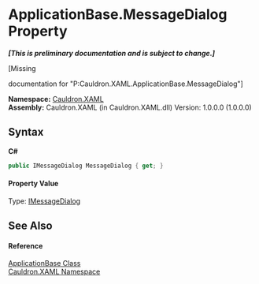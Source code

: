 # ApplicationBase.MessageDialog Property 
 _**\[This is preliminary documentation and is subject to change.\]**_

\[Missing <summary> documentation for "P:Cauldron.XAML.ApplicationBase.MessageDialog"\]

**Namespace:**&nbsp;<a href="N_Cauldron_XAML">Cauldron.XAML</a><br />**Assembly:**&nbsp;Cauldron.XAML (in Cauldron.XAML.dll) Version: 1.0.0.0 (1.0.0.0)

## Syntax

**C#**<br />
``` C#
public IMessageDialog MessageDialog { get; }
```


#### Property Value
Type: <a href="T_Cauldron_XAML_IMessageDialog">IMessageDialog</a>

## See Also


#### Reference
<a href="T_Cauldron_XAML_ApplicationBase">ApplicationBase Class</a><br /><a href="N_Cauldron_XAML">Cauldron.XAML Namespace</a><br />